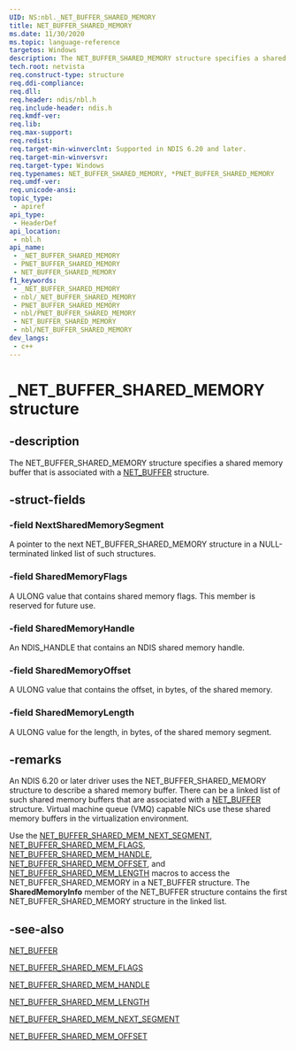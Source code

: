 ```yaml
---
UID: NS:nbl._NET_BUFFER_SHARED_MEMORY
title: NET_BUFFER_SHARED_MEMORY
ms.date: 11/30/2020
ms.topic: language-reference
targetos: Windows
description: The NET_BUFFER_SHARED_MEMORY structure specifies a shared memory buffer that is associated with a NET_BUFFER structure.
tech.root: netvista
req.construct-type: structure
req.ddi-compliance: 
req.dll: 
req.header: ndis/nbl.h
req.include-header: ndis.h
req.kmdf-ver: 
req.lib: 
req.max-support: 
req.redist: 
req.target-min-winverclnt: Supported in NDIS 6.20 and later.
req.target-min-winversvr: 
req.target-type: Windows
req.typenames: NET_BUFFER_SHARED_MEMORY, *PNET_BUFFER_SHARED_MEMORY
req.umdf-ver: 
req.unicode-ansi: 
topic_type:
 - apiref
api_type:
 - HeaderDef
api_location:
 - nbl.h
api_name:
 - _NET_BUFFER_SHARED_MEMORY
 - PNET_BUFFER_SHARED_MEMORY
 - NET_BUFFER_SHARED_MEMORY
f1_keywords:
 - _NET_BUFFER_SHARED_MEMORY
 - nbl/_NET_BUFFER_SHARED_MEMORY
 - PNET_BUFFER_SHARED_MEMORY
 - nbl/PNET_BUFFER_SHARED_MEMORY
 - NET_BUFFER_SHARED_MEMORY
 - nbl/NET_BUFFER_SHARED_MEMORY
dev_langs:
 - c++
---
```



# _NET_BUFFER_SHARED_MEMORY structure


## -description

The NET_BUFFER_SHARED_MEMORY structure specifies a shared memory buffer that is associated with a 
  <a href="/windows-hardware/drivers/ddi/ndis/ns-ndis-_net_buffer">NET_BUFFER</a> structure.

## -struct-fields

### -field NextSharedMemorySegment

A pointer to the next NET_BUFFER_SHARED_MEMORY structure in a NULL-terminated linked list of such
     structures.

### -field SharedMemoryFlags

A ULONG value that contains shared memory flags. This member is reserved for future use.

### -field SharedMemoryHandle

An NDIS_HANDLE that contains an NDIS shared memory handle.

### -field SharedMemoryOffset

A ULONG value that contains the offset, in bytes, of the shared memory.

### -field SharedMemoryLength

A ULONG value for the length, in bytes, of the shared memory segment.

## -remarks

An NDIS 6.20 or later driver uses the NET_BUFFER_SHARED_MEMORY structure to describe a shared memory
    buffer. There can be a linked list of such shared memory buffers that are associated with a 
    <a href="/windows-hardware/drivers/ddi/ndis/ns-ndis-_net_buffer">NET_BUFFER</a> structure. Virtual machine queue (VMQ)
    capable NICs use these shared memory buffers in the virtualization environment.

Use the 
    <a href="/windows-hardware/drivers/network/net-buffer-shared-mem-next-segment">
    NET_BUFFER_SHARED_MEM_NEXT_SEGMENT</a>, 
    <a href="/windows-hardware/drivers/network/net-buffer-shared-mem-flags">NET_BUFFER_SHARED_MEM_FLAGS</a>, 
    <a href="/windows-hardware/drivers/network/net-buffer-shared-mem-handle">NET_BUFFER_SHARED_MEM_HANDLE</a>, 
    <a href="/windows-hardware/drivers/network/net-buffer-shared-mem-offset">NET_BUFFER_SHARED_MEM_OFFSET</a>,
    and 
    <a href="/windows-hardware/drivers/network/net-buffer-shared-mem-length">
    NET_BUFFER_SHARED_MEM_LENGTH</a> macros to access the NET_BUFFER_SHARED_MEMORY in a NET_BUFFER
    structure. The 
    <b>SharedMemoryInfo</b> member of the NET_BUFFER structure contains the first NET_BUFFER_SHARED_MEMORY
    structure in the linked list.

## -see-also

<a href="/windows-hardware/drivers/ddi/ndis/ns-ndis-_net_buffer">NET_BUFFER</a>



<a href="/windows-hardware/drivers/network/net-buffer-shared-mem-flags">NET_BUFFER_SHARED_MEM_FLAGS</a>



<a href="/windows-hardware/drivers/network/net-buffer-shared-mem-handle">NET_BUFFER_SHARED_MEM_HANDLE</a>



<a href="/windows-hardware/drivers/network/net-buffer-shared-mem-length">NET_BUFFER_SHARED_MEM_LENGTH</a>



<a href="/windows-hardware/drivers/network/net-buffer-shared-mem-next-segment">
   NET_BUFFER_SHARED_MEM_NEXT_SEGMENT</a>



<a href="/windows-hardware/drivers/network/net-buffer-shared-mem-offset">NET_BUFFER_SHARED_MEM_OFFSET</a>

